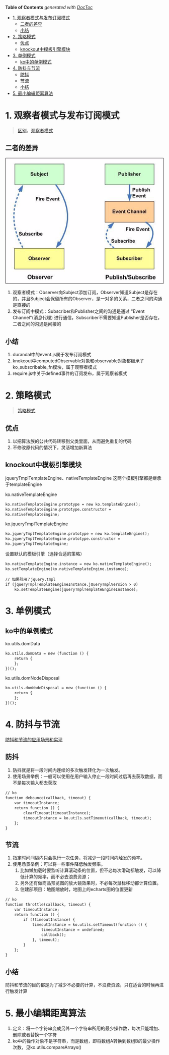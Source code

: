 <!-- START doctoc generated TOC please keep comment here to allow auto update -->
<!-- DON'T EDIT THIS SECTION, INSTEAD RE-RUN doctoc TO UPDATE -->
**Table of Contents**  *generated with [DocToc](https://github.com/thlorenz/doctoc)*

- [1. 观察者模式与发布订阅模式](#1-%E8%A7%82%E5%AF%9F%E8%80%85%E6%A8%A1%E5%BC%8F%E4%B8%8E%E5%8F%91%E5%B8%83%E8%AE%A2%E9%98%85%E6%A8%A1%E5%BC%8F)
  - [二者的差异](#%E4%BA%8C%E8%80%85%E7%9A%84%E5%B7%AE%E5%BC%82)
  - [小结](#%E5%B0%8F%E7%BB%93)
- [2. 策略模式](#2-%E7%AD%96%E7%95%A5%E6%A8%A1%E5%BC%8F)
  - [优点](#%E4%BC%98%E7%82%B9)
  - [knockout中模板引擎模块](#knockout%E4%B8%AD%E6%A8%A1%E6%9D%BF%E5%BC%95%E6%93%8E%E6%A8%A1%E5%9D%97)
- [3. 单例模式](#3-%E5%8D%95%E4%BE%8B%E6%A8%A1%E5%BC%8F)
  - [ko中的单例模式](#ko%E4%B8%AD%E7%9A%84%E5%8D%95%E4%BE%8B%E6%A8%A1%E5%BC%8F)
- [4. 防抖与节流](#4-%E9%98%B2%E6%8A%96%E4%B8%8E%E8%8A%82%E6%B5%81)
  - [防抖](#%E9%98%B2%E6%8A%96)
  - [节流](#%E8%8A%82%E6%B5%81)
  - [小结](#%E5%B0%8F%E7%BB%93-1)
- [5. 最小编辑距离算法](#5-%E6%9C%80%E5%B0%8F%E7%BC%96%E8%BE%91%E8%B7%9D%E7%A6%BB%E7%AE%97%E6%B3%95)

<!-- END doctoc generated TOC please keep comment here to allow auto update -->

# 1. 观察者模式与发布订阅模式
>[区别](https://www.cnblogs.com/viaiu/p/9939301.html)，[观察者模式](http://c.biancheng.net/view/1390.html)

## 二者的差异
![avatar](../images/knockout/observer-pub-sub-differ.png)  
1. 观察者模式：Observer向Subject添加订阅，Observer知道Subject是存在的，并且Subject会保留所有的Observer，是一对多的关系，二者之间的沟通是直接的
2. 发布订阅中模式：Subscriber和Publisher之间的沟通是通过 "Event Channel"(消息代理) 进行通信，Subscriber不需要知道Publisher是否存在，二者之间的沟通是间接的

## 小结
1. durandal中的event.js属于发布订阅模式
2. knokcout中computedObservable对象和observable对象都继承了ko_subscribable_fn模块，属于观察者模式
3. require.js中关于defined事件的订阅发布，属于观察者模式 

# 2. 策略模式
>[策略模式](http://c.biancheng.net/view/1378.html)

## 优点
1. 以把算法族的公共代码转移到父类里面，从而避免重复的代码
2. 不修改原代码的情况下，灵活增加新算法

## knockout中模板引擎模块
jqueryTmplTemplateEngine、nativeTemplateEngine 这两个模板引擎都是继承于templateEngine

ko.nativeTemplateEngine
```
ko.nativeTemplateEngine.prototype = new ko.templateEngine();
ko.nativeTemplateEngine.prototype.constructor = ko.nativeTemplateEngine;
```

ko.jqueryTmplTemplateEngine
```
ko.jqueryTmplTemplateEngine.prototype = new ko.templateEngine();
ko.jqueryTmplTemplateEngine.prototype.constructor = ko.jqueryTmplTemplateEngine;

```

设置默认的模板引擎（选择合适的策略）
```
ko.nativeTemplateEngine.instance = new ko.nativeTemplateEngine();
ko.setTemplateEngine(ko.nativeTemplateEngine.instance);

// 如果引用了jquery.tmpl
if (jqueryTmplTemplateEngineInstance.jQueryTmplVersion > 0)
    ko.setTemplateEngine(jqueryTmplTemplateEngineInstance);
```

# 3. 单例模式
## ko中的单例模式
ko.utils.domData
```
ko.utils.domData = new (function () { 
    return { 
    };
})();
```

ko.utils.domNodeDisposal
```
ko.utils.domNodeDisposal = new (function () { 
    return { 
    };
})();
```

# 4. 防抖与节流
[防抖和节流的应用场景和实现](https://juejin.im/post/5b9382e3e51d450e9942e0ee)

## 防抖
1. 防抖就是将一段时间内连续的多次触发转化为一次触发。
2. 使用场景举例：一般可以使用在用户输入停止一段时间过后再去获取数据，而不是每次输入都去获取

```
// ko
function debounce(callback, timeout) {
    var timeoutInstance;
    return function () {
        clearTimeout(timeoutInstance);
        timeoutInstance = ko.utils.setTimeout(callback, timeout);
    };
}
```


## 节流
1. 指定时间间隔内只会执行一次任务，将减少一段时间内触发的频率。
2. 使用场景举例：可以将一些事件降低触发频率。
    1. 比如懒加载时要监听计算滚动条的位置，但不必每次滑动都触发，可以降低计算的频率，而不必去浪费资源；
    2. 另外还有做商品预览图的放大镜效果时，不必每次鼠标移动都计算位置。
    3. 住建部项目：地图缩放时，地图上的echarts图的位置更新
```
// ko 
function throttle(callback, timeout) {
    var timeoutInstance;
    return function () {
        if (!timeoutInstance) {
            timeoutInstance = ko.utils.setTimeout(function () {
                timeoutInstance = undefined;
                callback();
            }, timeout); 
        }
    };
}
```

## 小结
防抖和节流的目的都是为了减少不必要的计算，不浪费资源，只在适合的时候再进行触发计算 


# 5. 最小编辑距离算法
1. 定义：将一个字符串变成另外一个字符串所用的最少操作数，每次只能增加、删除或者替换一个字符
2. ko中的操作对象不是字符串，而是数组，即将数组A转换到数组B的最少操作次数，见ko.utils.compareArrays()
